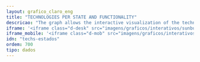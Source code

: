 ```yaml
---
layout: grafico_claro_eng
title: "TECHNOLOGIES PER STATE AND FUNCTIONALITY"
descricao: "The graph allows the interactive visualization of the technologies’ functionalities placed in the states they were adopted, as well as the number of times they appeared."
iframe: '<iframe class="d-desk" src="imagens/graficos/interativos/sunburst" onload="loadIframe()" scrolling="auto" width="100%" height="700px" frameborder="no" seamless allowfullscreen> </iframe>'
iframe_mobile: '<iframe class="d-mob" src="imagens/graficos/interativos/sunburst_mobile" onload="loadIframe()" scrolling="auto" width="100%" height="830px" frameborder="no" seamless allowfullscreen> </iframe>'
idn: "techs-estados"
ordem: 700
tipo: dados
---
```

